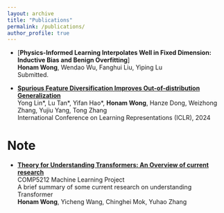```yaml
---
layout: archive
title: "Publications"
permalink: /publications/
author_profile: true
---
```


- [**Physics-Informed Learning Interpolates Well in Fixed Dimension: Inductive Bias and Benign Overfitting**]
 <br /> **Honam Wong**, Wendao Wu, Fanghui Liu, Yiping Lu
 <br /> Submitted.

- [**Spurious Feature Diversification Improves Out-of-distribution Generalization**](https://arxiv.org/pdf/2309.17230.pdf)
 <br /> Yong Lin*, Lu Tan\*, Yifan Hao\*, **Honam Wong**, Hanze Dong, Weizhong Zhang, Yujiu Yang, Tong Zhang
 <br /> International Conference on Learning Representations (ICLR), 2024 

Note
======
- [**Theory for Understanding Transformers: An Overview of current research**](../files/comp5212.pdf)
<br /> COMP5212 Machine Learning Project
<br /> A brief summary of some current research on understanding Transformer
<br /> **Honam Wong**, Yicheng Wang, Chinghei Mok, Yuhao Zhang